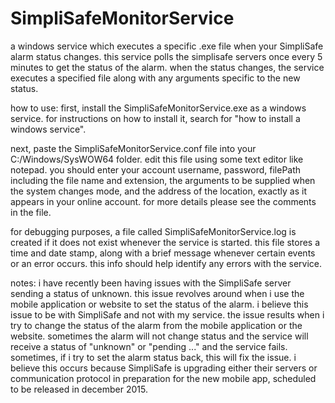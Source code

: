 # SimpliSafeMonitorService
a windows service which executes a specific .exe file when your SimpliSafe alarm status changes.  this service polls
the simplisafe servers once every 5 minutes to get the status of the alarm.  when the status changes, the service
executes a specified file along with any arguments specific to the new status.

how to use:
first, install the SimpliSafeMonitorService.exe as a windows service.  for instructions on how to install it, search for
"how to install a windows service".  

next, paste the SimpliSafeMonitorService.conf file into your C:/Windows/SysWOW64 folder.
edit this file using some text editor like notepad.  you should enter your account username, password, filePath 
including the file name and extension, the arguments to be supplied when the system changes mode, and the address of 
the location, exactly as it appears in your online account.  for more details please see the comments in the file.

for debugging purposes, a file called SimpliSafeMonitorService.log is created if it does not exist whenever the service
is started.  this file stores a time and  date stamp, along with a brief message whenever certain events or an error
occurs.  this info should help identify any errors with the service.

notes:
i have recently been having issues with the SimpliSafe server sending a status of unknown.  this issue revolves around
when i use the mobile application or website to set the status of the alarm.  i believe this issue to be with SimpliSafe
and not with my service.  the issue results when i try to change the status of the alarm from the mobile application or 
the website.  sometimes the alarm will not change status and the service will receive a status of "unknown" or 
"pending ..." and the service fails.  sometimes, if i try to set the alarm status back, this will fix the issue.  i 
believe this occurs because SimpliSafe is upgrading either their servers or communication protocol in preparation for 
the new mobile app, scheduled to be released in december 2015.